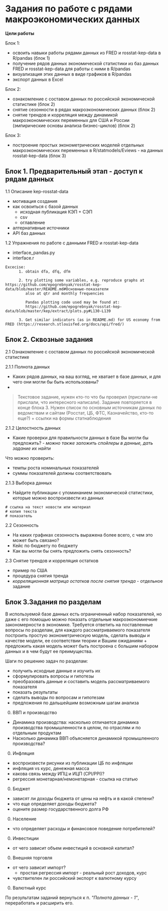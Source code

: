 Задания по работе с рядами макроэкономических данных
====================================================

**Цели работы**

Блок 1:
- освоить навыки работы рядами данных из FRED и rosstat-kep-data в R/pandas (блок 1)
 - получение рядов данных экономической статистики из баз данных FRED и rosstat-kep-data для работы с ними в R/pandas
 - визуализация этих данных в виде графиков в R/pandas
 - экспорт данных в Excel

Блок 2:
- ознакомление с составом данных по российской экономической статистике (блок 2) 
- снятие сезонности в рядах макроэкономических данных (блок 2)
- снятие трендов и корреляция между динамикой макроэкономических переменных для США и России (эмпирические основы анализа бизнес-циклов)  (блок 2)
 
Блок 3:
- построение простых эконометрических моделей отдельных макроэкономических переменных в R/statmodels/Eviews - на данных rosstat-kep-data (блок 3) 



Блок 1. Предварительный этап - доступ к рядам данных 
----------------------------------------------------

1.1 Описание kep-rosstat-data
- мотивация создания
- как освоиться с базой данных 
  - исходная публикация КЭП + СЭП
  - csv
  - оглавление
- алтернативные источники
- API баз данных 

1.2 Упражнения по работе с данными FRED и rosstat-kep-data

- interface_pandas.py
- interface.r

```
Excecise:
      1. obtain dfa, dfq, dfm 
      
      2. try plotting some variables, e.g. reproduce graphs at https://github.com/epogrebnyak/rosstat-kep-data/blob/master/README.md#Основные-показатели
         also at qtr and monthly frequencies
         
         Pandas plotting code used may be found at: 
         https://github.com/epogrebnyak/rosstat-kep-data/blob/master/kep/extract/plots.py#L130-L139
         
      3. Get similar indicators (as in README.md) for US economy from FRED (https://research.stlouisfed.org/docs/api/fred/)
```

Блок 2. Сквозные задания
------------------------

2.1 Ознакомление с составом данных по российской экономической статистике

2.1.1 Полнота данных
  -  Каких рядов данных, на ваш взгляд, не хватает в базе данных, и для чего они могли бы быть использованы?
  -  
  > Текстовое задание, нужен кто-то что бы проверил (прислали-не прислали, что интересного написали). Задание повторяется в конце блока 3.
  > Нужен список по основным источникам данных по ведомствам и сайтам (Росстат, ЦБ, ФТС, Казначейство, кто-то еще?) + ссылки на формы статнаблюдения
  

2.1.2  Целостность данных
  -  Какие проверки для правильности данных в базе Вы могли бы предложить? 
    - *можно также заложить спойлеры в данные, дать задание их найти*
  
  Что можно проверить:  
   - темпы роста номинальных показателей 
   - суммы показателей должны соответствовать

2.1.3 Выборка данных
  - Найдите публикации с упоминанием экономической статистики, которые можно воспроизвести из данных  
```  
# ссылка на текст новости или материал 
# копия текста
# показатель

```

2.2 Сезонность
  -  На каких графиках сезонность выражена более всего, с чем это может быть связано? 
  -  Кейс по бюджету по бюджету
  -  Как вы могли бы снять предложить снять сезонность?

2.3 Снятие трендов и корреляция остатков
  - пример по США
  - процедура снятия тренда
  - *корреляционная матрица остатков после снятия тренда* - отдельное задание 

Блок 3.Задания по разделам
--------------------------

В используемой базе данных есть ограниченный набор показателей, но даже с его помощью можно показать отдельные макроэкономиечкие закономерности в экономике. Требуется ответить на поставленные вопросы по разделам, для каждого рассматриваемого показателя построить простую эконометрическую модель, сделать выводы и качестве модели, ее соответствии теории и Вашим ожиданиям + предложить какая модель может быть построена с большим набором данных и в чем будут ее преимущества.

Шаги по решению задач по разделам:
- получить исходные данные и изучить их
- сформулировать вопросы и гипотезы
- преобразовать данные и составить модель рассматриваемого показателя
- показать результаты
- сделать выводы по вопросам и гипотезам 
- предложения по дальшейшим возможным шагам анализа

0. ВВП и производство
  -  Динамика производства: насколько отличается динамика производства промышленности в целом, по отраслям и по отдельным           продуктам 
  -  Насколько динамика ВВП объясняется динамикой промышленного производства?

0. Инфляция
  -  воспроизвести рисунки из публикации ЦБ по инфляции
  -  инфляция vs курс, денежная масса
  -  какова связь между ИПЦ и ИЦП (CPI/PPI)?
  -  регрессия монетарная/немонетарная - ссылка на статью

0. Бюджет
  -  зависят ли доходы бюджета от цены на нефть и в какой степени?
  -  что еще определяет доходы бюджета?
  -  оцените размер государственного долга РФ

0. Население
  - что определяет расходы и финансовое поведение потребителей?

0. Инвестиции
  -  от чего зависит объем инвестиций в основной капитал?

0. Внешняя торговля
  -  от чего зависит импорт?
     - простая регрессия импорт - реальный рост доходов, курс
  -  чувствителен ли российский экспорт к валютному курсу

0. Валютный курс
 
По результатам заданий вернуться к п. *"Полнота данных - 1"*, переработать и расширить его.
